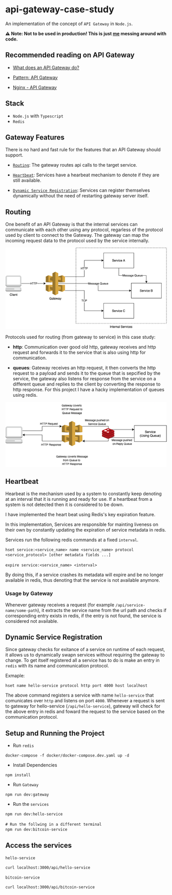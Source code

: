 # api-gateway-case-study

An implementation of the concept of `API Gateway` in `Node.js`.

**⚠️ Note: Not to be used in production! This is just [me](https://github.com/gurleensethi) messing around with code.**

## Recommended reading on API Gateway

- [What does an API Gateway do?](https://www.redhat.com/en/topics/api/what-does-an-api-gateway-do)

- [Pattern: API Gateway](https://microservices.io/patterns/apigateway.html)

- [Nginx - API Gateway](https://www.nginx.com/learn/api-gateway/)

## Stack

- `Node.js` with `Typescript`
- `Redis`

## Gateway Features

There is no hard and fast rule for the features that an API Gateway should support.

- [`Routing`](#routing): The gateway routes api calls to the target service.

- [`Heartbeat`](#heartbeat): Services have a hearbeat mechanism to denote if they are still available.

- [`Dynamic Service Registration`](#dynamic-service-registration): Services can register themselves dynamically without the need of restarting gateway server itself.

## Routing

One benefit of an API Gateway is that the internal services can communicate with each other using any protocol, regarless of the protocol used by client to connect to the Gateway. The gateway can map the incoming request data to the protocol used by the service internally.

![gateway_communication_protocol](https://raw.githubusercontent.com/gurleensethi/api-gateway-case-study/main/images/gateway_communication_protocol.png)

Protocols used for routing (from gateway to service) in this case study:

- **http**: Communication over good old http, gateway receives and http request and forwards it to the service that is also using http for communication.

- **queues**: Gateway receives an http request, it then converts the http request to a payload and sends it to the queue that is sepcified by the service, the gateway also listens for response from the service on a different queue and replies to the client by converting the response to http response. For this project I have a hacky implementation of queues using redis.

![gateway_queue_conversion](https://raw.githubusercontent.com/gurleensethi/api-gateway-case-study/main/images/gateway_queue_conversion.png)

## Heartbeat

Hearbeat is the mechanism used by a system to constantly keep denoting at an interval that it is running and ready for use. If a heartbeat from a system is not detected then it is considered to be down.

I have implemented the heart beat using Redis's key expiration feature.

In this implementation, Services are responsible for mainting liveness on their own by constantly updating the expiration of service metadata in redis.

Services run the following redis commands at a fixed `interval`.

```redis
hset service:<service_name> name <service_name> protocol <service_protocol> [other metadata fields ...]

expire service:<service_name> <interval>
```

By doing this, if a service crashes its metadata will expire and be no longer available in redis, thus denoting that the service is not available anymore.

### Usage by Gateway

Whenever gateway receives a request (for example `/api/service-name/some-path`), it extracts the service name from the url path and checks if corresponding entry exists in redis, if the entry is not found, the service is considered not available.

## Dynamic Service Registration

Since gateway checks for exitance of a service on runtime of each request, it allows us to dynamically swapn services without requiring the gateway to change. To get itself registered all a service has to do is make an entry in `redis` with its name and communication protocol.

Exmaple:

```
hset name hello-service protocol http port 4000 host localhost
```

The above command registers a service with name `hello-service` that comunicates over `http` and listens on port `4000`. Whenever a request is sent to gateway for hello-service (`/api/hello-service`), gateway will check for the above entry in redis and foward the request to the service based on the communication protocol.

## Setup and Running the Project

- Run `redis`

```
docker-compose -f docker/docker-compose.dev.yaml up -d
```

- Install Dependencies

```
npm install
```

- Run `Gateway`

```
npm run dev:gateway
```

- Run the `services`

```
npm run dev:hello-service

# Run the follwing in a different terminal
npm run dev:bitcoin-service
```

## Access the services

`hello-service`

```
curl localhost:3000/api/hello-service
```

`bitcoin-service`

```
curl localhost:3000/api/bitcoin-service
```

